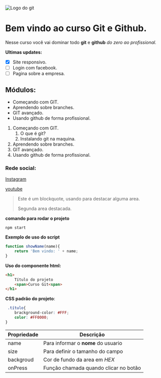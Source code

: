 ![Logo do git](https://miro.medium.com/max/383/1*co_1qORNdM0PI1nvCp7Iig.png)
# Bem vindo ao curso Git e Github.
Nesse curso você vai dominar todo **git** e **github** _do zero ao profissional._

**Ultimas updates:**
- [x] Site responsivo.
- [ ] Login com facebook.
- [ ] Pagina sobre a empresa.

## Módulos:
* Começando com GIT.
* Aprendendo sobre branches.
* GIT avançado.
* Usando github de forma profissional.

1. Começando com GIT.
    1. O que é git?
    2. Instalando git na maquina.
2. Aprendendo sobre branches.
3. GIT avançado.
4. Usando github de forma profissional.

### Rede social:
[Instagram](https://instagram.com/sujeitoprogramador)

[youtube](https://youtube.com/c/sujeitoprogramador)

>Este é um blockquote, usando para destacar alguma area.
>
>Segunda area destacada.



**comando para rodar o projeto**


```
npm start
```
**Exemplo de uso do script**
```js
function showName(name){
    return 'Bem vindo: ' + name;
}
```

**Uso do componente html:**
```html
<h1>
    Título do projeto
    <span>Curso Git<span>
</h1>
```

**CSS padrão do projeto**:
```css
 .título{
    brackground-color: #FFF;
    color: #FF0000;
}
```


Propriedade | Descrição
----------- | ---------
name | Para informar o **nome** do usuario
size | Para definir o tamanho do campo
backgroud | Cor de fundo da area em _HEX_
onPress | Função chamada quando clicar no botão